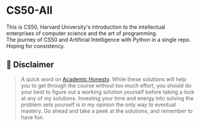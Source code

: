 # CS50-All
This is CS50, Harvard University's introduction to the intellectual enterprises of computer science and the art of programming. <br>
The journey of CS50 and Artificial Intelligence with Python in a single repo. Hoping for consistency.

## 📌 Disclaimer
> A quick word on [Academic Honesty](https://cs50.harvard.edu/x/2025/honesty/). While these solutions will help you to get through the course without too much effort, you should do your best to figure out a working solution yourself before taking a look at any of my solutions. Investing your time and energy into solving the problem sets yourself is in my opinion the only way to eventual mastery. Go ahead and take a peek at the solutions, and remember to have fun.
